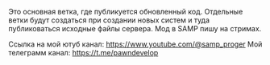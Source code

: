 Это основная ветка, где публикуется обновленный код.
Отдельные ветки будут создаться при создании новых систем и туда публиковаться исходные файлы сервера.
Мод в SAMP пишу на стримах.

Ссылка на мой ютуб канал: https://www.youtube.com/@samp_proger
Мой телеграмм канал: https://t.me/pawndevelop
